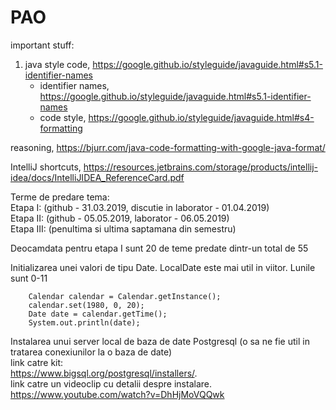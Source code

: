 # PAO
  
important stuff:  
1. java style code, https://google.github.io/styleguide/javaguide.html#s5.1-identifier-names
   * identifier names, https://google.github.io/styleguide/javaguide.html#s5.1-identifier-names
   * code style, https://google.github.io/styleguide/javaguide.html#s4-formatting  
  
reasoning, https://bjurr.com/java-code-formatting-with-google-java-format/  
  
IntelliJ shortcuts, https://resources.jetbrains.com/storage/products/intellij-idea/docs/IntelliJIDEA_ReferenceCard.pdf  
  
  
Terme de predare tema:  
Etapa I: (github - 31.03.2019, discutie in laborator - 01.04.2019)  
Etapa II: (github - 05.05.2019, laborator - 06.05.2019)  
Etapa III: (penultima si ultima saptamana din semestru)  
  
Deocamdata pentru etapa I sunt 20 de teme predate dintr-un total de 55
  

Initializarea unei valori de tipu Date. LocalDate este mai util in viitor. Lunile sunt 0-11
        
        Calendar calendar = Calendar.getInstance();  
        calendar.set(1980, 0, 20);  
        Date date = calendar.getTime();  
        System.out.println(date); 
  
  
Instalarea unui server local de baza de date Postgresql (o sa ne fie util in tratarea conexiunilor la o baza de date)  
link catre kit:  
https://www.bigsql.org/postgresql/installers/.  
link catre un videoclip cu detalii despre instalare.  
https://www.youtube.com/watch?v=DhHjMoVQQwk
